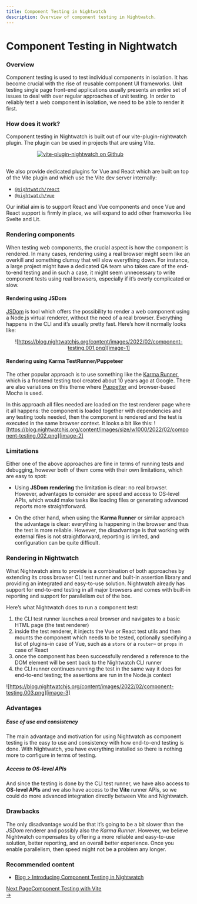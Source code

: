 ```yaml
---
title: Component Testing in Nightwatch
description: Overview of component testing in Nightwatch.
---
```


<div class="page-header"><h1>Component Testing in Nightwatch</h1></div>

### Overview
Component testing is used to test individual components in isolation. It has become crucial with the rise of reusable component UI frameworks. Unit testing single page front-end applications usually presents an entire set of issues to deal with over regular approaches of unit testing. In order to reliably test a web component in isolation, we need to be able to render it first.

### How does it work?
Component testing in Nightwatch is built out of our vite-plugin-nightwatch plugin. The plugin can be used in projects that are using Vite. 

<div style="text-align: center; max-width: 80%; margin-bottom: 30px">
<a href="https://github.com/nightwatchjs/vite-plugin-nightwatch"><img class="github-embed" src="https://opengraph.githubassets.com/b9f11016590a96e4846d047aa81077a62d81c8d38ed769e4ff4ca6638f8e13e4/nightwatchjs/vite-plugin-nightwatch" alt="vite-plugin-nightwatch on Github" /></a>
</div>

We also provide dedicated plugins for Vue and React which are built on top of the Vite plugin and which use the Vite dev server internally: 

- [`@nightwatch/react`][1] 
- [`@nightwatch/vue`][2]

Our initial aim is to support React and Vue components and once Vue and React support is firmly in place, we will expand to add other frameworks like Svelte and Lit. 

### Rendering components
When testing web components, the crucial aspect is how the component is rendered. In many cases, rendering using a real browser might seem like an overkill and something clumsy that will slow everything down. For instance, a large project might have a dedicated QA team who takes care of the end-to-end testing and in such a case, it might seem unnecessary to write component tests using real browsers, especially if it’s overly complicated or slow.

#### Rendering using JSDom

[JSDom][3] is tool which offers the possibility to render a web component using a Node.js virtual renderer, without the need of a real browser. Everything happens in the CLI and it’s usually pretty fast. Here’s how it normally looks like:
<div style="text-align: center">

![https://blog.nightwatchjs.org/content/images/2022/02/component-testing.001.png][image-1]

</div>

#### Rendering using Karma TestRunner/Puppeteer
The other popular approach is to use something like the [Karma Runner][4], which is a frontend testing tool created about 10 years ago at Google. There are also variations on this theme where [Puppetter][5] and browser-based Mocha is used.

In this approach all files needed are loaded on the test renderer page where it all happens: the component is loaded together with dependencies and any testing tools needed, then the component is rendered and the test is executed in the same browser context. It looks a bit like this:
![https://blog.nightwatchjs.org/content/images/size/w1000/2022/02/component-testing.002.png][image-2]

### Limitations

Either one of the above approaches are fine in terms of running tests and debugging, however both of them come with their own limitations, which are easy to spot:

- Using **JSDom rendering** the limitation is clear: no real browser. However, advantages to consider are speed and access to OS-level APIs, which would make tasks like loading files or generating advanced reports more straightforward.

- On the other hand, when using the **Karma Runner** or similar approach the advantage is clear: everything is happening in the browser and thus the test is more reliable. However, the disadvantage is that working with external files is not straightforward, reporting is limited, and configuration can be quite difficult.

### Rendering in Nightwatch

What Nightwatch aims to provide is a combination of both approaches by extending its cross browser CLI test runner and built-in assertion library and providing an integrated and easy-to-use solution. Nightwatch already has support for end-to-end testing in all major browsers and comes with built-in reporting and support for parallelism out of the box.

Here’s what Nightwatch does to run a component test:

1. the CLI test runner launches a real browser and navigates to a basic HTML page (the test renderer)
2. inside the test renderer, it injects the Vue or React test utils and then mounts the component which needs to be tested, optionally specifying a list of plugins–in case of Vue, such as a `store` or a `router`– or `props` in case of React
3. once the component has been successfully rendered a reference to the DOM element will be sent back to the Nightwatch CLI runner
4. the CLI runner continues running the test in the same way it does for end-to-end testing; the assertions are run in the Node.js context

![https://blog.nightwatchjs.org/content/images/2022/02/component-testing.003.png][image-3]

### Advantages

##### Ease of use and consistency
The main advantage and motivation for using Nightwatch as component testing is the easy to use and consistency with how end-to-end testing is done. With Nightwatch, you have everything installed so there is nothing more to configure in terms of testing.

##### Access to OS-level APIs
And since the testing is done by the CLI test runner, we have also access to **OS-level APIs** and we also have access to the **Vite** runner APIs, so we could do more advanced integration directly between Vite and Nightwatch.

### Drawbacks
The only disadvantage would be that it’s going to be a bit slower than the *JSDom* renderer and possibly also the *Karma Runner*. However, we believe Nightwatch compensates by offering a more reliable and easy-to-use solution, better reporting, and an overall better experience. Once you enable parallelism, then speed might not be a problem any longer.

### Recommended content
- [Blog \> Introducing Component Testing in Nightwatch][6]

<div class="doc-pagination pt-40" style="align-items: flex-end">
  <div class="next" style="margin-left: auto;">
	<a href="/guide/component-testing/vite-plugin.html">
      <div class="d-flex flex-column"><span class="smallT">Next Page</span><span class="bigT">Component Testing with Vite</span></div><span>→</span>
	</a>
  </div>
</div>

[1]:    https://nightwatchjs.org/guide/component-testing/testing-react-components.html
[2]:    https://nightwatchjs.org/guide/component-testing/testing-vue-components.html
[3]:    https://github.com/jsdom/jsdom
[4]:    https://karma-runner.github.io/latest/index.html
[5]:    https://pptr.dev/
[6]:    https://nightwatchjs.org/blog/introducing-component-testing-in-nightwatch/

[image-1]:  https://blog.nightwatchjs.org/content/images/2022/02/component-testing.001.png
[image-2]:  https://blog.nightwatchjs.org/content/images/size/w1000/2022/02/component-testing.002.png
[image-3]:  https://blog.nightwatchjs.org/content/images/2022/02/component-testing.003.png
